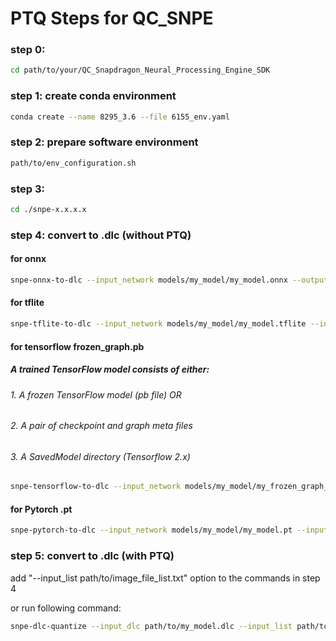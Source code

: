 # PTQ Steps for QC_SNPE

### step 0: 
```bash
cd path/to/your/QC_Snapdragon_Neural_Processing_Engine_SDK
``` 

### step 1: create conda environment
```bash
conda create --name 8295_3.6 --file 6155_env.yaml
```

### step 2: prepare software environment
```bash
path/to/env_configuration.sh
``` 

### step 3: 
```bash
cd ./snpe-x.x.x.x
``` 

### step 4: convert to .dlc (without PTQ)
#### for onnx
```bash
snpe-onnx-to-dlc --input_network models/my_model/my_model.onnx --output_path path/to/my_model.dlc
```

#### for tflite
```bash
snpe-tflite-to-dlc --input_network models/my_model/my_model.tflite --input_dim input "1,224,224,3" --output_path path/to/my_model.dlc
```

#### for tensorflow frozen_graph.pb
##### A trained TensorFlow model consists of either:
###### 1. A frozen TensorFlow model (pb file) OR
###### 2. A pair of checkpoint and graph meta files
###### 3. A SavedModel directory (Tensorflow 2.x)
```bash
snpe-tensorflow-to-dlc --input_network models/my_model/my_frozen_graph_model.pb --input_dim input "1,224,224,3" --out_node "output_node_name" --output_path path/to/my_frozen_graph_model.dlc
```

#### for Pytorch .pt
```bash
snpe-pytorch-to-dlc --input_network models/my_model/my_model.pt --input_dim input "1,3,224,224" --output_path path/to/my_model.dlc
```

### step 5: convert to .dlc (with PTQ)
add "--input_list path/to/image_file_list.txt" option to the commands in step 4

or run following command:
```bash
snpe-dlc-quantize --input_dlc path/to/my_model.dlc --input_list path/to/image_file_list.txt --output_dlc path/to/my_q_model.dlc
```
